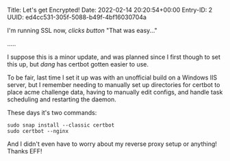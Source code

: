 Title: Let's get Encrypted!
Date: 2022-02-14 20:20:54+00:00
Entry-ID: 2
UUID: ed4cc531-305f-5088-b49f-4bf16030704a

I'm running SSL now, *clicks button* "That was easy..."

.....

I suppose this is a minor update, and was planned since I first though to set this up, but *dang* has certbot gotten easier to use.

To be fair, last time I set it up was with an unofficial build on a Windows IIS server, but I remember needing to manually set up directories for certbot to place acme challenge data, having to manually edit configs, and handle task scheduling and restarting the daemon.

These days it's two commands:

```
sudo snap install --classic certbot
sudo certbot --nginx
```

And I didn't even have to worry about my reverse proxy setup or anything! Thanks EFF!
